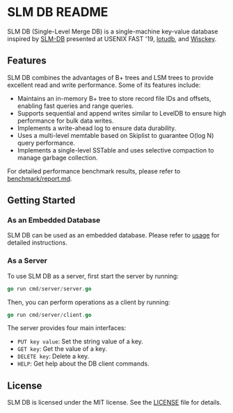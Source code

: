 # SLM DB README

SLM DB (Single-Level Merge DB) is a single-machine key-value database inspired by [SLM-DB](https://www.usenix.org/conference/fast19/presentation/kaiyrakhmet) presented at USENIX FAST '19, [lotudb](https://github.com/flower-corp/lotusdb), and [Wisckey](https://www.usenix.org/system/files/conference/fast16/fast16-papers-lu.pdf).

## Features

SLM DB combines the advantages of B+ trees and LSM trees to provide excellent read and write performance. Some of its features include:

- Maintains an in-memory B+ tree to store record file IDs and offsets, enabling fast queries and range queries.
- Supports sequential and append writes similar to LevelDB to ensure high performance for bulk data writes.
- Implements a write-ahead log to ensure data durability.
- Uses a multi-level memtable based on Skiplist to guarantee O(log N) query performance.
- Implements a single-level SSTable and uses selective compaction to manage garbage collection.

For detailed performance benchmark results, please refer to [benchmark/report.md](https://github.com/egotist0/SLM-DB/blob/master/benchmark/report.md).

## Getting Started

### As an Embedded Database

SLM DB can be used as an embedded database. Please refer to [usage](https://github.com/egotist0/SLM-DB/blob/master/usage) for detailed instructions.

### As a Server

To use SLM DB as a server, first start the server by running:

```go
go run cmd/server/server.go
```

Then, you can perform operations as a client by running:

```go
go run cmd/server/client.go
```

The server provides four main interfaces:

- `PUT key value`: Set the string value of a key.
- `GET key`: Get the value of a key.
- `DELETE key`: Delete a key.
- `HELP`: Get help about the DB client commands.

## License

SLM DB is licensed under the MIT license. See the [LICENSE](https://github.com/egotist0/SLM-DB/blob/master/LICENSE) file for details.
